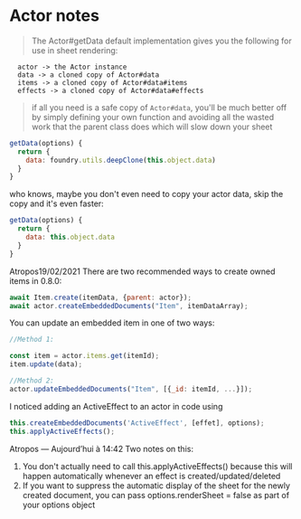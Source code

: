 # Actor notes

> The Actor#getData default implementation gives you the following for use in sheet rendering:

```
  actor -> the Actor instance
  data -> a cloned copy of Actor#data
  items -> a cloned copy of Actor#data#items
  effects -> a cloned copy of Actor#data#effects
```

> if all you need is a safe copy of `Actor#data`, you'll be much better off by simply defining your own function and avoiding all the wasted work that the parent class does which will slow down your sheet
```js
getData(options) {
  return {
    data: foundry.utils.deepClone(this.object.data)
  }
}
```

who knows, maybe you don't even need to copy your actor data, skip the copy and it's even faster:
```js
getData(options) {
  return {
    data: this.object.data
  }
}
```


Atropos19/02/2021
There are two recommended ways to create owned items in 0.8.0:
```js
await Item.create(itemData, {parent: actor});
await actor.createEmbeddedDocuments("Item", itemDataArray);
```


You can update an embedded item in one of two ways:
```js
//Method 1:

const item = actor.items.get(itemId);
item.update(data);

//Method 2:
actor.updateEmbeddedDocuments("Item", [{_id: itemId, ...}]);
```


I noticed adding an ActiveEffect to an actor in code using

```js
this.createEmbeddedDocuments('ActiveEffect', [effet], options);
this.applyActiveEffects();
```

Atropos — Aujourd’hui à 14:42
Two notes on this:
1. You don't actually need to call this.applyActiveEffects() because this will happen automatically whenever an effect is created/updated/deleted
2. If you want to suppress the automatic display of the sheet for the newly created document, you can pass options.renderSheet = false as part of your options object